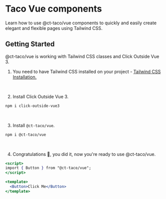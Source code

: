 # Taco Vue components

Learn how to use @ct-taco/vue components to quickly and easily create elegant and flexible pages using Tailwind CSS.

## Getting Started
@ct-taco/vue is working with Tailwind CSS classes and Click Outside Vue 3. 



1. You need to have Tailwind CSS installed on your project - <a href="https://tailwindcss.com/docs/installation/framework-guides?ref=material-tailwind" target="_blank">Tailwind CSS Installation.</a>

<br />

2. Install  Click Outside Vue 3.

```bash
npm i click-outside-vue3
```

<br />

3. Install `@ct-taco/vue`.

```bash
npm i @ct-taco/vue
```

<br />

4. Congratulations 🥳, you did it, now you're ready to use @ct-taco/vue.

```jsx
<script>
import { Button } from "@ct-taco/vue";
</script>

<template>
  <Button>Click Me</Button>
</template>
```
